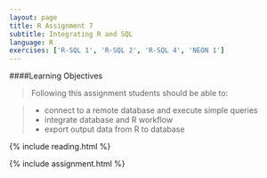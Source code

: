 ```yaml
---
layout: page
title: R Assignment 7
subtitle: Integrating R and SQL
language: R
exercises: ['R-SQL 1', 'R-SQL 2', 'R-SQL 4', 'NEON 1']
---
```


####Learning Objectives

> Following this assignment students should be able to:

> - connect to a remote database and execute simple queries
> - integrate database and R workflow
> - export output data from R to database

{% include reading.html %}

{% include assignment.html %}
